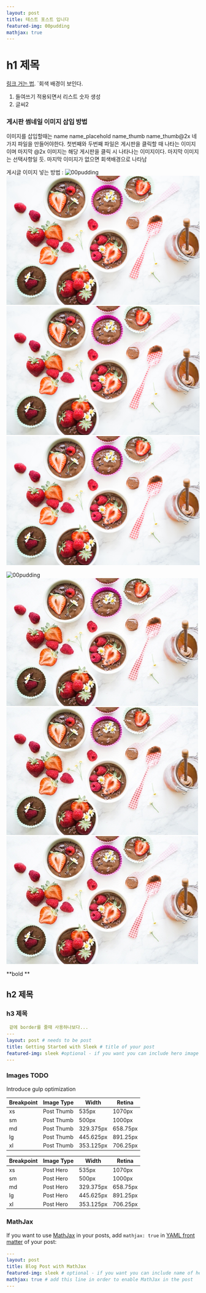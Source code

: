 ```yaml
---
layout: post
title: 테스트 포스트 입니다
featured-img: 00pudding
mathjax: true
---
```


# h1 제목

[링크 거는 법](https://pages.github.com).
`회색 배경이 보인다.

1. 들여쓰기 적용되면서 리스트 숫자 생성
2. 글씨2

### 게시판 썸네일 이미지 삽입 방법
이미지를 삽입할때는
name
name_placehold
name_thumb
name_thumb@2x 네가지 파일을 만들어야한다.
첫번째와 두번째 파일은 게시판을 클릭할 때 나타는 이미지이며
마지막 @2x 이미지는 해당 게시판을 클릭 시 나타나는 이미지이다.
마지막 이미지는 선택사항일 듯. 마지막 이미지가 없으면 회색배경으로 나타남

게시글 이미지 넣는 방법 :
![00pudding](https://s2yuni.github.io/assets/img/posts/00pudding.jpg)
![00pudding](/assets/img/posts/00pudding.jpg)
![00pudding](./assets/img/posts/00pudding.jpg)
![00pudding](assets/img/posts/00pudding.jpg)

![00pudding](http://s2yuni.github.io/images/00pudding.jpg)
![00pudding](./images/00pudding.jpg)
![00pudding](/images/00pudding.jpg)
![00pudding](images/00pudding.jpg)

**bold **
## h2 제목
### h3 제목

```yaml
 겉에 border를 줄때 사용하나보다...
---
layout: post # needs to be post
title: Getting Started with Sleek # title of your post
featured-img: sleek #optional - if you want you can include hero image
---

```


### Images TODO

Introduce gulp optimization

Breakpoint | Image Type | Width | Retina
------------ | ------------ | ------------- | -------------
xs |Post Thumb | 535px | 1070px
sm |Post Thumb | 500px| 1000px
md |Post Thumb | 329.375px | 658.75px
lg |Post Thumb | 445.625px | 891.25px
xl |Post Thumb | 353.125px | 706.25px

Breakpoint | Image Type | Width | Retina
------------ | ------------ | ------------- | -------------
xs |Post Hero | 535px | 1070px
sm |Post Hero | 500px| 1000px
md |Post Hero | 329.375px | 658.75px
lg |Post Hero | 445.625px | 891.25px
xl |Post Hero | 353.125px | 706.25px

### MathJax

If you want to use [MathJax](https://www.mathjax.org/) in your posts, add `mathjax: true` in [YAML front matter](https://jekyllrb.com/docs/frontmatter/) of your post:

```yaml
---
layout: post
title: Blog Post with MathJax
featured-img: sleek # optional - if you want you can include name of hero image
mathjax: true # add this line in order to enable MathJax in the post
---
```

